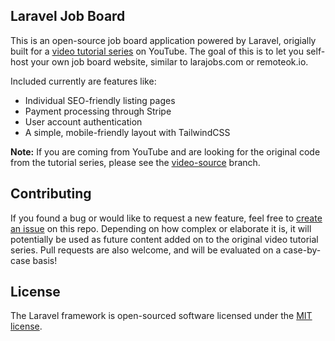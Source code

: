 ## Laravel Job Board

This is an open-source job board application powered by Laravel, origially built for a [video tutorial series](https://www.youtube.com/watch?v=4ZrOXG2B0dU&list=PL36CGZHZJqsWs907QwJrWSbN2g2NNPn6w&index=1) on YouTube. The goal of this is to let you self-host your own job board website, similar to larajobs.com or remoteok.io.

Included currently are features like:

- Individual SEO-friendly listing pages
- Payment processing through Stripe
- User account authentication
- A simple, mobile-friendly layout with TailwindCSS

**Note:** If you are coming from YouTube and are looking for the original code from the tutorial series, please see the [video-source](https://github.com/aschmelyun/laravel-job-board/tree/video-source) branch.

## Contributing

If you found a bug or would like to request a new feature, feel free to [create an issue](https://github.com/aschmelyun/laravel-job-board/issues/new) on this repo. Depending on how complex or elaborate it is, it will potentially be used as future content added on to the original video tutorial series. Pull requests are also welcome, and will be evaluated on a case-by-case basis!

## License

The Laravel framework is open-sourced software licensed under the [MIT license](https://opensource.org/licenses/MIT).
